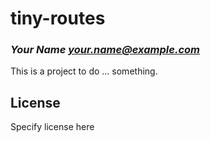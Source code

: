 # tiny-routes
### _Your Name <your.name@example.com>_

This is a project to do ... something.

## License

Specify license here

